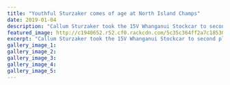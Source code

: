 ```yaml
---
title: "Youthful Sturzaker comes of age at North Island Champs"
date: 2019-01-04
description: "Callum Sturzaker took the 15V Whanganui Stockcar to second place in the North Island championships..."
featured_image: http://c1940652.r52.cf0.rackcdn.com/5c35c364ff2a7c185300042b/Callum-Sturzaker-300-chron-4-jan-2019.jpg
excerpt: "Callum Sturzaker took the 15V Whanganui Stockcar to second place in the North Island championships."
gallery_image_1: 
gallery_image_2: 
gallery_image_3: 
gallery_image_4: 
gallery_image_5: 
---
```

